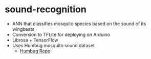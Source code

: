 # sound-recognition
- ANN that classifies mosquito species based on the sound of its wingbeats
- Conversion to TFLite for deploying on Arduino
- Librosa + TensorFlow
- Uses Humbug mosquito sound dataset
  - [Humbug Repo](https://github.com/HumBug-Mosquito/HumBugDB)

